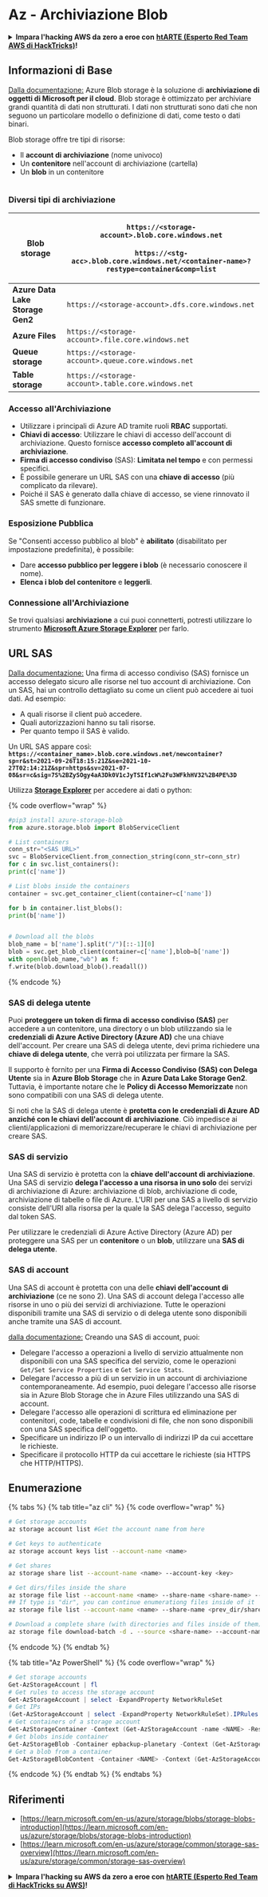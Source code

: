 # Az - Archiviazione Blob

<details>

<summary><strong>Impara l'hacking AWS da zero a eroe con</strong> <a href="https://training.hacktricks.xyz/courses/arte"><strong>htARTE (Esperto Red Team AWS di HackTricks)</strong></a><strong>!</strong></summary>

Altri modi per supportare HackTricks:

* Se vuoi vedere la tua **azienda pubblicizzata su HackTricks** o **scaricare HackTricks in PDF** Controlla i [**PIANI DI ABBONAMENTO**](https://github.com/sponsors/carlospolop)!
* Ottieni il [**merchandising ufficiale di PEASS & HackTricks**](https://peass.creator-spring.com)
* Scopri [**La Famiglia PEASS**](https://opensea.io/collection/the-peass-family), la nostra collezione di [**NFT esclusivi**](https://opensea.io/collection/the-peass-family)
* **Unisciti al** 💬 [**gruppo Discord**](https://discord.gg/hRep4RUj7f) o al [**gruppo telegram**](https://t.me/peass) o **seguici** su **Twitter** 🐦 [**@hacktricks\_live**](https://twitter.com/hacktricks\_live)**.**
* **Condividi i tuoi trucchi di hacking inviando PR a** [**HackTricks**](https://github.com/carlospolop/hacktricks) e [**HackTricks Cloud**](https://github.com/carlospolop/hacktricks-cloud) repos di github.

</details>

## Informazioni di Base

[Dalla documentazione:](https://learn.microsoft.com/en-us/azure/storage/blobs/storage-blobs-overview) Azure Blob storage è la soluzione di **archiviazione di oggetti di Microsoft per il cloud**. Blob storage è ottimizzato per archiviare grandi quantità di dati non strutturati. I dati non strutturati sono dati che non seguono un particolare modello o definizione di dati, come testo o dati binari.

Blob storage offre tre tipi di risorse:

* Il **account di archiviazione** (nome univoco)
* Un **contenitore** nell'account di archiviazione (cartella)
* Un **blob** in un contenitore

<figure><img src="../../../.gitbook/assets/image (114).png" alt=""><figcaption></figcaption></figure>

### Diversi tipi di archiviazione

| **Blob storage**                 | <p><code>https://&#x3C;storage-account>.blob.core.windows.net</code><br><br><code>https://&#x3C;stg-acc>.blob.core.windows.net/&#x3C;container-name>?restype=container&#x26;comp=list</code></p> |
| -------------------------------- | ------------------------------------------------------------------------------------------------------------------------------------------------------------------------------------------------ |
| **Azure Data Lake Storage Gen2** | `https://<storage-account>.dfs.core.windows.net`                                                                                                                                                 |
| **Azure Files**                  | `https://<storage-account>.file.core.windows.net`                                                                                                                                                |
| **Queue storage**                | `https://<storage-account>.queue.core.windows.net`                                                                                                                                               |
| **Table storage**                | `https://<storage-account>.table.core.windows.net`                                                                                                                                               |

### Accesso all'Archiviazione <a href="#about-blob-storage" id="about-blob-storage"></a>

* Utilizzare i principali di Azure AD tramite ruoli **RBAC** supportati.
* **Chiavi di accesso**: Utilizzare le chiavi di accesso dell'account di archiviazione. Questo fornisce **accesso completo all'account di archiviazione**.
* **Firma di accesso condiviso** (SAS): **Limitata nel tempo** e con permessi specifici.
* È possibile generare un URL SAS con una **chiave di accesso** (più complicato da rilevare).
* Poiché il SAS è generato dalla chiave di accesso, se viene rinnovato il SAS smette di funzionare.

### Esposizione Pubblica

Se "Consenti accesso pubblico al blob" è **abilitato** (disabilitato per impostazione predefinita), è possibile:

* Dare **accesso pubblico per leggere i blob** (è necessario conoscere il nome).
* **Elenca i blob del contenitore** e **leggerli**.

### Connessione all'Archiviazione

Se trovi qualsiasi **archiviazione** a cui puoi connetterti, potresti utilizzare lo strumento [**Microsoft Azure Storage Explorer**](https://azure.microsoft.com/es-es/products/storage/storage-explorer/) per farlo.

## URL SAS

[Dalla documentazione:](https://learn.microsoft.com/en-us/azure/storage/common/storage-sas-overview) Una firma di accesso condiviso (SAS) fornisce un accesso delegato sicuro alle risorse nel tuo account di archiviazione. Con un SAS, hai un controllo dettagliato su come un client può accedere ai tuoi dati. Ad esempio:

* A quali risorse il client può accedere.
* Quali autorizzazioni hanno su tali risorse.
* Per quanto tempo il SAS è valido.

Un URL SAS appare così: **`https://<container_name>.blob.core.windows.net/newcontainer?sp=r&st=2021-09-26T18:15:21Z&se=2021-10-27T02:14:21Z&spr=https&sv=2021-07-08&sr=c&sig=7S%2BZySOgy4aA3Dk0V1cJyTSIf1cW%2Fu3WFkhHV32%2B4PE%3D`**

Utilizza [**Storage Explorer**](https://azure.microsoft.com/en-us/features/storage-explorer/) per accedere ai dati o python:

{% code overflow="wrap" %}
```python
#pip3 install azure-storage-blob
from azure.storage.blob import BlobServiceClient

# List containers
conn_str="<SAS URL>"
svc = BlobServiceClient.from_connection_string(conn_str=conn_str)
for c in svc.list_containers():
print(c['name'])

# List blobs inside the containers
container = svc.get_container_client(container=c['name'])

for b in container.list_blobs():
print(b['name'])


# Download all the blobs
blob_name = b['name'].split("/")[::-1][0]
blob = svc.get_blob_client(container=c['name'],blob=b['name'])
with open(blob_name,"wb") as f:
f.write(blob.download_blob().readall())
```
{% endcode %}

### SAS di delega utente <a href="#user-delegation-sas" id="user-delegation-sas"></a>

Puoi **proteggere un token di firma di accesso condiviso (SAS)** per accedere a un contenitore, una directory o un blob utilizzando sia le **credenziali di Azure Active Directory (Azure AD)** che una chiave dell'account. Per creare una SAS di delega utente, devi prima richiedere una **chiave di delega utente**, che verrà poi utilizzata per firmare la SAS.

Il supporto è fornito per una **Firma di Accesso Condiviso (SAS) con Delega Utente** sia in **Azure Blob Storage** che in **Azure Data Lake Storage Gen2**. Tuttavia, è importante notare che le **Policy di Accesso Memorizzate** non sono compatibili con una SAS di delega utente.

Si noti che la SAS di delega utente è **protetta con le credenziali di Azure AD anziché con le chiavi dell'account di archiviazione**. Ciò impedisce ai clienti/applicazioni di memorizzare/recuperare le chiavi di archiviazione per creare SAS.

### SAS di servizio

Una SAS di servizio è protetta con la **chiave dell'account di archiviazione**. Una SAS di servizio **delega l'accesso a una risorsa in uno solo** dei servizi di archiviazione di Azure: archiviazione di blob, archiviazione di code, archiviazione di tabelle o file di Azure. L'URI per una SAS a livello di servizio consiste dell'URI alla risorsa per la quale la SAS delega l'accesso, seguito dal token SAS.

Per utilizzare le credenziali di Azure Active Directory (Azure AD) per proteggere una SAS per un **contenitore** o un **blob**, utilizzare una **SAS di delega utente**.

### SAS di account

Una SAS di account è protetta con una delle **chiavi dell'account di archiviazione** (ce ne sono 2). Una SAS di account delega l'accesso alle risorse in uno o più dei servizi di archiviazione. Tutte le operazioni disponibili tramite una SAS di servizio o di delega utente sono disponibili anche tramite una SAS di account.

[dalla documentazione:](https://learn.microsoft.com/en-us/rest/api/storageservices/create-account-sas) Creando una SAS di account, puoi:

* Delegare l'accesso a operazioni a livello di servizio attualmente non disponibili con una SAS specifica del servizio, come le operazioni `Get/Set Service Properties` e `Get Service Stats`.
* Delegare l'accesso a più di un servizio in un account di archiviazione contemporaneamente. Ad esempio, puoi delegare l'accesso alle risorse sia in Azure Blob Storage che in Azure Files utilizzando una SAS di account.
* Delegare l'accesso alle operazioni di scrittura ed eliminazione per contenitori, code, tabelle e condivisioni di file, che non sono disponibili con una SAS specifica dell'oggetto.
* Specificare un indirizzo IP o un intervallo di indirizzi IP da cui accettare le richieste.
* Specificare il protocollo HTTP da cui accettare le richieste (sia HTTPS che HTTP/HTTPS).

## Enumerazione

{% tabs %}
{% tab title="az cli" %}
{% code overflow="wrap" %}
```bash
# Get storage accounts
az storage account list #Get the account name from here

# Get keys to authenticate
az storage account keys list --account-name <name>

# Get shares
az storage share list --account-name <name> --account-key <key>

# Get dirs/files inside the share
az storage file list --account-name <name> --share-name <share-name> --account-key <key>
## If type is "dir", you can continue enumerationg files inside of it
az storage file list --account-name <name> --share-name <prev_dir/share-name> --account-key <key>

# Download a complete share (with directories and files inside of them)
az storage file download-batch -d . --source <share-name> --account-name <name> --account-key <key>
```
{% endcode %}
{% endtab %}

{% tab title="Az PowerShell" %}
{% code overflow="wrap" %}
```powershell
# Get storage accounts
Get-AzStorageAccount | fl
# Get rules to access the storage account
Get-AzStorageAccount | select -ExpandProperty NetworkRuleSet
# Get IPs
(Get-AzStorageAccount | select -ExpandProperty NetworkRuleSet).IPRules
# Get containers of a storage account
Get-AzStorageContainer -Context (Get-AzStorageAccount -name <NAME> -ResourceGroupName <NAME>).context
# Get blobs inside container
Get-AzStorageBlob -Container epbackup-planetary -Context (Get-AzStorageAccount -name <name> -ResourceGroupName <name>).context
# Get a blob from a container
Get-AzStorageBlobContent -Container <NAME> -Context (Get-AzStorageAccount -name <NAME> -ResourceGroupName <NAME>).context -Blob <blob_name> -Destination .\Desktop\filename.txt
```
{% endcode %}
{% endtab %}
{% endtabs %}

## Riferimenti

* [https://learn.microsoft.com/en-us/azure/storage/blobs/storage-blobs-introduction](https://learn.microsoft.com/en-us/azure/storage/blobs/storage-blobs-introduction)
* [https://learn.microsoft.com/en-us/azure/storage/common/storage-sas-overview](https://learn.microsoft.com/en-us/azure/storage/common/storage-sas-overview)

<details>

<summary><strong>Impara l'hacking su AWS da zero a eroe con</strong> <a href="https://training.hacktricks.xyz/courses/arte"><strong>htARTE (Esperto Red Team di HackTricks su AWS)</strong></a><strong>!</strong></summary>

Altri modi per supportare HackTricks:

* Se desideri vedere la tua **azienda pubblicizzata su HackTricks** o **scaricare HackTricks in PDF** Controlla i [**PIANI DI ABBONAMENTO**](https://github.com/sponsors/carlospolop)!
* Ottieni il [**merchandising ufficiale di PEASS & HackTricks**](https://peass.creator-spring.com)
* Scopri [**La Famiglia PEASS**](https://opensea.io/collection/the-peass-family), la nostra collezione di [**NFT esclusivi**](https://opensea.io/collection/the-peass-family)
* **Unisciti al** 💬 [**gruppo Discord**](https://discord.gg/hRep4RUj7f) o al [**gruppo telegram**](https://t.me/peass) o **seguici** su **Twitter** 🐦 [**@hacktricks\_live**](https://twitter.com/hacktricks\_live)**.**
* **Condividi i tuoi trucchi di hacking inviando PR a** [**HackTricks**](https://github.com/carlospolop/hacktricks) e ai repository github di [**HackTricks Cloud**](https://github.com/carlospolop/hacktricks-cloud).

</details>
